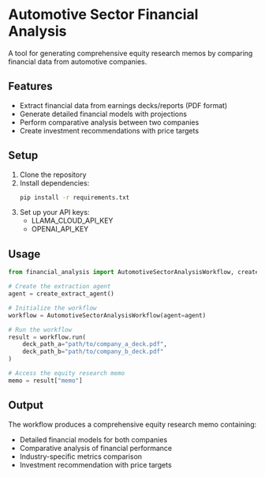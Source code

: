 # Automotive Sector Financial Analysis

A tool for generating comprehensive equity research memos by comparing financial data from automotive companies.

## Features

- Extract financial data from earnings decks/reports (PDF format)
- Generate detailed financial models with projections
- Perform comparative analysis between two companies
- Create investment recommendations with price targets

## Setup

1. Clone the repository
2. Install dependencies:
   ```bash
   pip install -r requirements.txt
   ```
3. Set up your API keys:
   - LLAMA_CLOUD_API_KEY
   - OPENAI_API_KEY

## Usage

```python
from financial_analysis import AutomotiveSectorAnalysisWorkflow, create_extract_agent

# Create the extraction agent
agent = create_extract_agent()

# Initialize the workflow
workflow = AutomotiveSectorAnalysisWorkflow(agent=agent)

# Run the workflow
result = workflow.run(
    deck_path_a="path/to/company_a_deck.pdf",
    deck_path_b="path/to/company_b_deck.pdf"
)

# Access the equity research memo
memo = result["memo"]
```

## Output

The workflow produces a comprehensive equity research memo containing:
- Detailed financial models for both companies
- Comparative analysis of financial performance
- Industry-specific metrics comparison
- Investment recommendation with price targets 